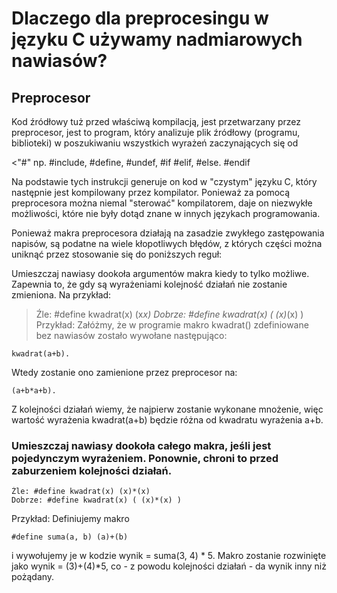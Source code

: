 Dlaczego dla preprocesingu w języku C używamy nadmiarowych nawiasów?
======================================================

Preprocesor
---------------
Kod źródłowy tuż przed właściwą kompilacją, jest przetwarzany przez preprocesor, jest to program, który analizuje plik źródłowy (programu, biblioteki) w poszukiwaniu wszystkich wyrażeń zaczynających się od 
    
<"#" np. #include, #define, #undef, #if #elif, #else. #endif
    
 Na podstawie tych instrukcji generuje on kod w "czystym" języku C, który następnie jest kompilowany przez kompilator. Ponieważ za pomocą preprocesora można niemal "sterować" kompilatorem, daje on niezwykłe możliwości, które nie były dotąd znane w innych językach programowania.

Ponieważ makra preprocesora działają na zasadzie zwykłego zastępowania napisów, są podatne na wiele kłopotliwych błędów, z których części można uniknąć przez stosowanie się do poniższych reguł:

Umieszczaj nawiasy dookoła argumentów makra kiedy to tylko możliwe. Zapewnia to, że gdy są wyrażeniami kolejność działań nie zostanie zmieniona. Na przykład:
    
>Źle: #define kwadrat(x) (x*x)
    Dobrze: #define kwadrat(x) ( (x)*(x) )
Przykład: Załóżmy, że w programie makro kwadrat() zdefiniowane bez nawiasów zostało wywołane następująco:
    
    kwadrat(a+b).
Wtedy zostanie ono zamienione przez preprocesor na: 
    
    (a+b*a+b). 
Z kolejności działań wiemy, że najpierw zostanie wykonane mnożenie, więc wartość wyrażenia kwadrat(a+b) będzie różna od kwadratu wyrażenia a+b.

### Umieszczaj nawiasy dookoła całego makra, jeśli jest pojedynczym wyrażeniem. Ponownie, chroni to przed zaburzeniem kolejności działań.

    Źle: #define kwadrat(x) (x)*(x)
    Dobrze: #define kwadrat(x) ( (x)*(x) )
Przykład: Definiujemy makro 
    
    #define suma(a, b) (a)+(b) 
i wywołujemy je w kodzie wynik = suma(3, 4) * 5. Makro zostanie rozwinięte jako wynik = (3)+(4)*5, co - z powodu kolejności działań - da wynik inny niż pożądany.

